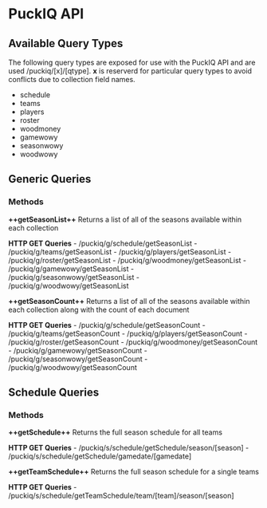 # PuckIQ API

## Available Query Types

The following query types are exposed for use with the PuckIQ API and are used /puckiq/[x]/[qtype]. **x** is reserverd for particular query types to avoid conflicts due to collection field names.

- schedule
- teams
- players
- roster
- woodmoney
- gamewowy
- seasonwowy
- woodwowy

## Generic Queries
### Methods

**++getSeasonList++**
Returns a list of all of the seasons available within each collection

**HTTP GET Queries**
	- /puckiq/g/schedule/getSeasonList
    - /puckiq/g/teams/getSeasonList
    - /puckiq/g/players/getSeasonList
    - /puckiq/g/roster/getSeasonList
    - /puckiq/g/woodmoney/getSeasonList
    - /puckiq/g/gamewowy/getSeasonList
    - /puckiq/g/seasonwowy/getSeasonList
    - /puckiq/g/woodwowy/getSeasonList

**++getSeasonCount++**
Returns a list of all of the seasons available within each collection along with the count of each document

**HTTP GET Queries**
	- /puckiq/g/schedule/getSeasonCount
    - /puckiq/g/teams/getSeasonCount
    - /puckiq/g/players/getSeasonCount
    - /puckiq/g/roster/getSeasonCount
    - /puckiq/g/woodmoney/getSeasonCount
    - /puckiq/g/gamewowy/getSeasonCount
    - /puckiq/g/seasonwowy/getSeasonCount
    - /puckiq/g/woodwowy/getSeasonCount

## Schedule Queries
### Methods

**++getSchedule++**
Returns the full season schedule for all teams

**HTTP GET Queries**
	- /puckiq/s/schedule/getSchedule/season/[season]
	- /puckiq/s/schedule/getSchedule/gamedate/[gamedate]

**++getTeamSchedule++**
Returns the full season schedule for a single teams

**HTTP GET Queries**
	- /puckiq/s/schedule/getTeamSchedule/team/[team]/season/[season]
